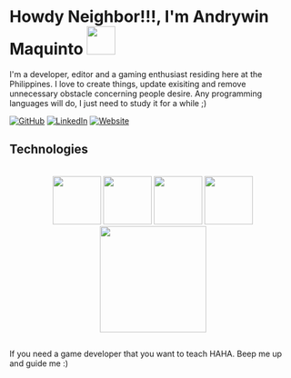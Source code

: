 # Howdy Neighbor!!!, I'm Andrywin Maquinto <img src="https://user-images.githubusercontent.com/43292234/179925738-4df11b89-1924-4d3d-82b5-3a197ac4f031.gif" width="50" />

<p>I'm a developer, editor and a gaming enthusiast residing here at the Philippines. I love to create things, update exisiting and remove unnecessary obstacle concerning people desire. Any programming languages will do, I just need to study it for a while ;)</p>


[![GitHub](https://img.shields.io/badge/Github-exclusiveandy-lightgrey)](https://github.com/exclusiveandy)
[![LinkedIn](https://img.shields.io/badge/LinkedIn-sax--andy-blue)](https://www.linkedin.com/in/saxandy/)
[![Website](https://img.shields.io/badge/Portfolio-AndrywinX-red)](https://andrywinx.netlify.app)





<h2 align="left" id="macropower-tech">Technologies</h2>
<br/>
<div align="center">
  <img src="https://user-images.githubusercontent.com/43292234/179796781-dae1d1a3-93b0-4fbb-9f66-5fb71223ac8e.gif" width="85">
  <img src="https://user-images.githubusercontent.com/43292234/179796789-1ad78c94-6e24-43a3-80c3-8d91ada3c864.gif" width="85">
  <img src="https://user-images.githubusercontent.com/43292234/179796796-7981daa3-f820-4c3b-a4ee-621a2798aa9e.gif" width="85">
  <img src="https://user-images.githubusercontent.com/43292234/179796798-ddb3b6b4-d6ba-4043-9058-6a550c47f055.gif" width="85">
  <img src="https://user-images.githubusercontent.com/43292234/179796802-6e14d467-4cf8-4894-b53e-b565d4e5372f.gif" width="187">
</div>


##

<p>If you need a game developer that you want to teach HAHA. Beep me up and guide me :)</p>



